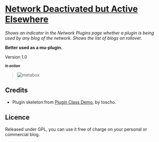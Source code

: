 # [Network Deactivated but Active Elsewhere](https://github.com/brasofilo/Network-Deactivated-but-Active-Elsewhere)

*Shows an indicator in the Network Plugins page 
whether a plugin is being used by any blog of the network. 
Shows the list of blogs on rollover.*

**Better used as a mu-plugin.**

Version 1.0

<sup>***In action***</sup>  
>![metabox](https://raw.github.com/brasofilo/Network-Deactivated-but-Active-Elsewhere/master/screenshot.png)


## Credits
 - Plugin skeleton from [Plugin Class Demo](https://gist.github.com/3804204), by toscho. 

## Licence
Released under GPL, you can use it free of charge on your personal or commercial blog.